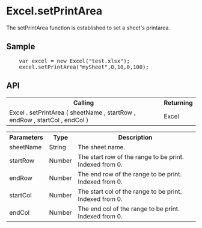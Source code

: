 <H1>Excel.setPrintArea</H1>

The setPrintArea function is established to set a sheet's printarea.

<h2>Sample</h2>
<pre>
	var excel = new Excel("test.xlsx");
	excel.setPrintArea("mySheet",0,10,0,100);
</pre>

<h2>API</h2>

<table>
<tr><th>Calling</th><th>Returning</th></tr>
<tr><td>Excel . setPrintArea ( sheetName , startRow , endRow , startCol , endCol )</td><td>Excel</td></tr>
</table>


<table>
<tr><th>Parameters</th><th>Type</th><th>Description</th></tr>
<tr><td>sheetName</td><td>String</td><td>The sheet name.</td></tr>
<tr><td>startRow</td><td>Number</td><td>The start row of the range to be print. Indexed from 0.</td></tr>
<tr><td>endRow</td><td>Number</td><td>The end row of the range to be print. Indexed from 0.</td></tr>
<tr><td>startCol</td><td>Number</td><td>The start col of the range to be print. Indexed from 0.</td></tr>
<tr><td>endCol</td><td>Number</td><td>The end col of the range to be print. Indexed from 0.</td></tr>
</table>

